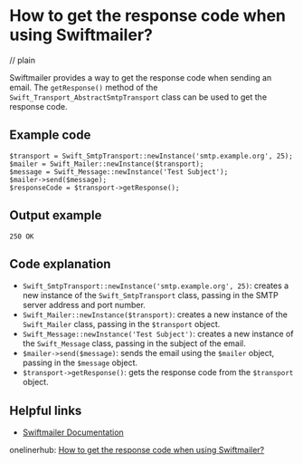 # How to get the response code when using Swiftmailer?
// plain

Swiftmailer provides a way to get the response code when sending an email. The `getResponse()` method of the `Swift_Transport_AbstractSmtpTransport` class can be used to get the response code.

## Example code

```
$transport = Swift_SmtpTransport::newInstance('smtp.example.org', 25);
$mailer = Swift_Mailer::newInstance($transport);
$message = Swift_Message::newInstance('Test Subject');
$mailer->send($message);
$responseCode = $transport->getResponse();
```

## Output example

```
250 OK
```

## Code explanation

- `Swift_SmtpTransport::newInstance('smtp.example.org', 25)`: creates a new instance of the `Swift_SmtpTransport` class, passing in the SMTP server address and port number.
- `Swift_Mailer::newInstance($transport)`: creates a new instance of the `Swift_Mailer` class, passing in the `$transport` object.
- `Swift_Message::newInstance('Test Subject')`: creates a new instance of the `Swift_Message` class, passing in the subject of the email.
- `$mailer->send($message)`: sends the email using the `$mailer` object, passing in the `$message` object.
- `$transport->getResponse()`: gets the response code from the `$transport` object.

## Helpful links
- [Swiftmailer Documentation](https://swiftmailer.symfony.com/docs/introduction.html)

onelinerhub: [How to get the response code when using Swiftmailer?](https://onelinerhub.com/php-swiftmailer/how-to-get-the-response-code-when-using-swiftmailer)